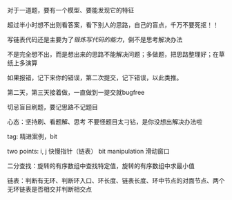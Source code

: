 对于一道题，要有一个模型、要能发现它的特征

超过半小时想不出则看答案，看下别人的思路，自己的盲点，千万不要死抠！！

写链表代码还是主要为了*锻炼写代码的能力*，倒不是思考解决办法

不是完全想不出，而是想出来的思路不能解决问题；多做题，把思路整理好；在草纸上多演算



如果报错，记下来你的错误，第二次提交，记下错误，以此类推。

第二天，第三天接着做，一直做到一提交就bugfree

切忌盲目刷题，要记思路不记题目

心态：坚持刷、看题解、思考
不要怪题目太刁钻，是你没想出解决办法啦

tag: 精进案例，bit

two points: i, j 
快慢指针（链表）
bit manipulation
滑动窗口

二分查找：旋转的有序数组中查找特定值，旋转的有序数组中求最小值

链表：判断有无环、判断环入口、环长度、链表长度、环中节点的对面节点、两个无环链表是否相交并判断相交点